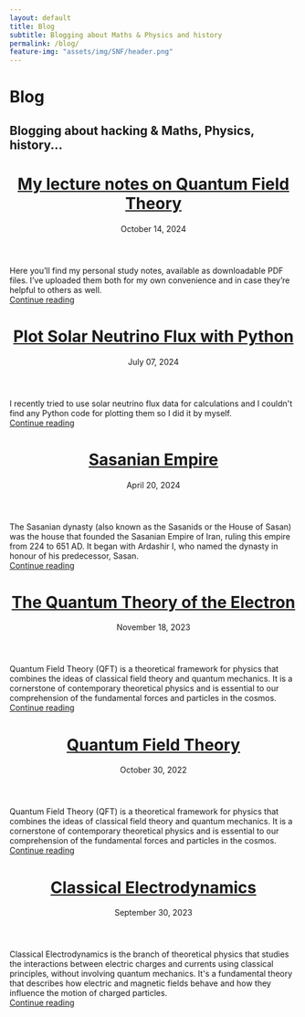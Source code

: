 ```yaml
---
layout: default
title: Blog
subtitle: Blogging about Maths & Physics and history
permalink: /blog/
feature-img: "assets/img/SNF/header.png"
---
```

   <div class="content">
      <div class="blog">
  <div class="call-out">
    <h1>Blog</h1>
    <h2>Blogging about hacking & Maths, Physics, history...</h2>
  </div>
 <div class="posts">
  <div class="post-teaser">
      <header>
        <h1>
          <a class="post-link" href="/2024/10/14/MyNotesQFT.html">
            My lecture notes on Quantum Field Theory
          </a>
        </h1>
        <p class="meta">
          October 14, 2024
        </p>
      </header>
      <div class="excerpt">
     Here you’ll find my personal study notes, available as downloadable PDF files. I’ve uploaded them both for my own convenience and in case they’re helpful to others as well.<br>
        <a class="button" href="/2024/10/14/MyNotesQFT.html">
          Continue reading
        </a>
      </div>
   </div>
  <div class="post-teaser">
      <header>
        <h1>
          <a class="post-link" href="/2024/07/07/SolarNeutrinoFlux.html">
            Plot Solar Neutrino Flux with Python
          </a>
        </h1>
        <p class="meta">
          July 07, 2024
        </p>
      </header>
      <div class="excerpt">
      I recently tried to use solar neutrino flux data for calculations and I couldn't find any Python code for plotting them so I did it by myself.<br>
        <a class="button" href="/2024/07/07/SolarNeutrinoFlux.html">
          Continue reading
        </a>
      </div>
   </div>

  <div class="post-teaser">
      <header>
        <h1>
          <a class="post-link" href="/2022/04/14/sasanian.html">
            Sasanian Empire
          </a>
        </h1>
        <p class="meta">
          April 20, 2024
        </p>
      </header>
      <div class="excerpt">
      The Sasanian dynasty (also known as the Sasanids or the House of Sasan) was the house that founded the Sasanian Empire of Iran, ruling this empire from 224 to 651 AD. It began with Ardashir I, who named the dynasty in honour of his predecessor, Sasan.<br>
        <a class="button" href="/2022/04/14/sasanian.html">
          Continue reading
        </a>
      </div>
   </div>

   <div class="post-teaser">
      <header>
        <h1>
          <a class="post-link" href="/2023/11/18/QToE.html">
            The Quantum Theory of the Electron 
          </a>
        </h1>
        <p class="meta">
          November 18, 2023
        </p>
      </header>
      <div class="excerpt">
      Quantum Field Theory (QFT) is a theoretical framework for physics that combines the ideas of classical field theory and quantum mechanics. It is a cornerstone of contemporary theoretical physics and is essential to our comprehension of the fundamental forces and particles in the cosmos.<br>
        <a class="button" href="/2023/11/18/QToE.html">
          Continue reading
        </a>
      </div>
   </div>

  <div class="post-teaser">
      <header>
        <h1>
          <a class="post-link" href="/2022/10/30/QFT.html">
            Quantum Field Theory
          </a>
        </h1>
        <p class="meta">
          October 30, 2022
        </p>
      </header>
      <div class="excerpt">
      Quantum Field Theory (QFT) is a theoretical framework for physics that combines the ideas of classical field theory and quantum mechanics. It is a cornerstone of contemporary theoretical physics and is essential to our comprehension of the fundamental forces and particles in the cosmos.<br>
        <a class="button" href="/2022/10/30/QFT.html">
          Continue reading
        </a>
      </div>
   </div>


<div class="post-teaser">
      <header>
        <h1>
          <a class="post-link" href="/2023/09/20/ClassicalElectrodynamics.html">
            Classical Electrodynamics
          </a>
        </h1>
        <p class="meta">
          September 30, 2023
        </p>
      </header>
      <div class="excerpt">
      Classical Electrodynamics is the branch of theoretical physics that studies the interactions between electric charges and currents using classical principles, without involving quantum mechanics. It's a fundamental theory that describes how electric and magnetic fields behave and how they influence the motion of charged particles.<br>
        <a class="button" href="/2023/09/20/ClassicalElectrodynamics.html">
          Continue reading
        </a>
      </div>
   </div>

 </div>
